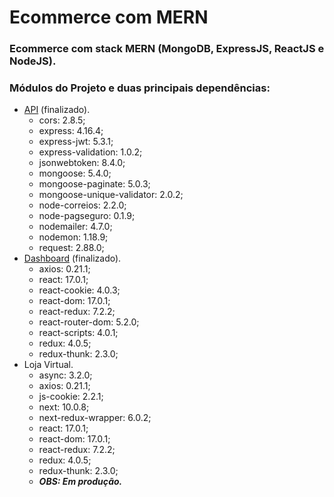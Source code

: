 # Ecommerce com MERN
### Ecommerce com stack MERN (MongoDB, ExpressJS, ReactJS e NodeJS).
### Módulos do Projeto e duas principais dependências:
   * [API](https://github.com/Lucas-HMSC/ecommerce-MERN/tree/main/api) (finalizado).
     * cors: 2.8.5;
     * express: 4.16.4;
     * express-jwt: 5.3.1;
     * express-validation: 1.0.2;
     * jsonwebtoken: 8.4.0;
     * mongoose: 5.4.0;
     * mongoose-paginate: 5.0.3;
     * mongoose-unique-validator: 2.0.2;
     * node-correios: 2.2.0;
     * node-pagseguro: 0.1.9;
     * nodemailer: 4.7.0;
     * nodemon: 1.18.9;
     * request: 2.88.0;
   * [Dashboard](https://github.com/Lucas-HMSC/ecommerce-MERN/tree/main/dashboard) (finalizado).
     * axios: 0.21.1;
     * react: 17.0.1;
     * react-cookie: 4.0.3;
     * react-dom: 17.0.1;
     * react-redux: 7.2.2;
     * react-router-dom: 5.2.0;
     * react-scripts: 4.0.1;
     * redux: 4.0.5;
     * redux-thunk: 2.3.0;
   * Loja Virtual.
     * async: 3.2.0;
     * axios: 0.21.1;
     * js-cookie: 2.2.1;
     * next: 10.0.8;
     * next-redux-wrapper: 6.0.2;
     * react: 17.0.1;
     * react-dom: 17.0.1;
     * react-redux: 7.2.2;
     * redux: 4.0.5;
     * redux-thunk: 2.3.0;
     * ***OBS: Em produção.***
